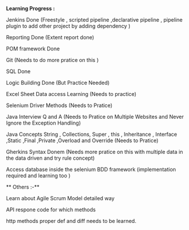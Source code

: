 **Learning Progress :**

Jenkins Done (Freestyle , scripted pipeline ,declarative pipeline , pipeline plugin to add other project by adding dependency )

Reporting Done (Extent report done)

POM framework Done

Git (Needs to do more pratice on this )

SQL Done

Logic Building Done (But Practice Needed)

Excel Sheet Data access Learning (Needs to practice)

Selenium Driver Methods (Needs  to Pratice)

Java Interview Q and A (Needs to Pratice on Multiple Websites and Never Ignore the Exception Handling)

Java Concepts String , Collections, Super , this , Inheritance , Interface ,Static ,Final ,Private ,Overload and Override (Needs to Pratice)

Gherkins Syntax Donem (Needs more pratice on this with multiple data in the data driven and try rule concept)

Access database inside the selenium BDD framework (implementation required and learning too )

**
Others :-**

Learn about Agile Scrum Model detailed way 

API respone code for which methods 

http methods proper def and diff needs to be learned.

